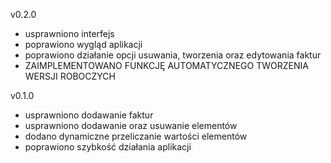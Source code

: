 v0.2.0
- usprawniono interfejs
- poprawiono wygląd aplikacji
- poprawiono działanie opcji usuwania, tworzenia oraz edytowania faktur
- ZAIMPLEMENTOWANO FUNKCJĘ AUTOMATYCZNEGO TWORZENIA WERSJI ROBOCZYCH

v0.1.0
- usprawniono dodawanie faktur
- usprawniono dodawanie oraz usuwanie elementów
- dodano dynamiczne przeliczanie wartości elementów
- poprawiono szybkość działania aplikacji

 